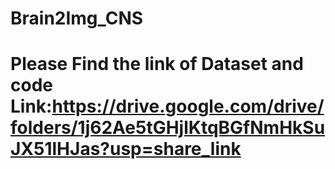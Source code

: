 # Brain2Img_CNS
# Please Find the link of Dataset and code Link:https://drive.google.com/drive/folders/1j62Ae5tGHjlKtqBGfNmHkSuJX51lHJas?usp=share_link
